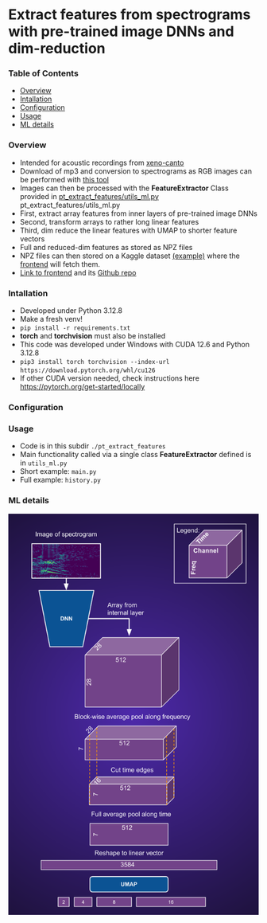 
# Extract features from spectrograms with pre-trained image DNNs and dim-reduction 


### Table of Contents
* [Overview](#Overview)
* [Intallation](#Intallation)
* [Configuration](#Configuration)
* [Usage](#Usage)
* [ML details](#ML-details)


### Overview
* Intended for acoustic recordings from [xeno-canto](https://xeno-canto.org/)
* Download of mp3 and conversion to spectrograms as RGB images can be performed with [this tool](https://github.com/sergezaugg/xeno_canto_organizer)  
* Images can then be processed with the **FeatureExtractor** Class provided in [pt_extract_features/utils_ml.py](pt_extract_features/utils_ml.py)  pt_extract_features/utils_ml.py
* First, extract array features from inner layers of pre-trained image DNNs
* Second, transform arrays to rather long linear features
* Third, dim reduce the linear features with UMAP to shorter feature vectors
* Full and reduced-dim features as stored as NPZ files
* NPZ files can then stored on a Kaggle dataset [(example)](https://www.kaggle.com/datasets/sezaugg/spectrogram-clustering-01) where the [frontend](https://spectrogram-image-clustering.streamlit.app/) will fetch them.
*  [Link to frontend](https://spectrogram-image-clustering.streamlit.app/) and its [Github repo](https://github.com/sergezaugg/spectrogram_image_clustering)  

### Intallation
* Developed under Python 3.12.8
* Make a fresh venv!
* ```pip install -r requirements.txt```
* **torch** and **torchvision** must also be installed
* This code was developed under Windows with CUDA 12.6 and Python 3.12.8 
* ```pip3 install torch torchvision --index-url https://download.pytorch.org/whl/cu126```
* If other CUDA version needed, check instructions here https://pytorch.org/get-started/locally

### Configuration

### Usage
* Code is in this subdir ```./pt_extract_features```
* Main functionality called via a single class **FeatureExtractor** defined is in ```utils_ml.py```
* Short example: ```main.py```
* Full example: ```history.py```


### ML details
<img src="pics/spectro_imDNN_data_flow.png" alt="Example image" width="600"/>
